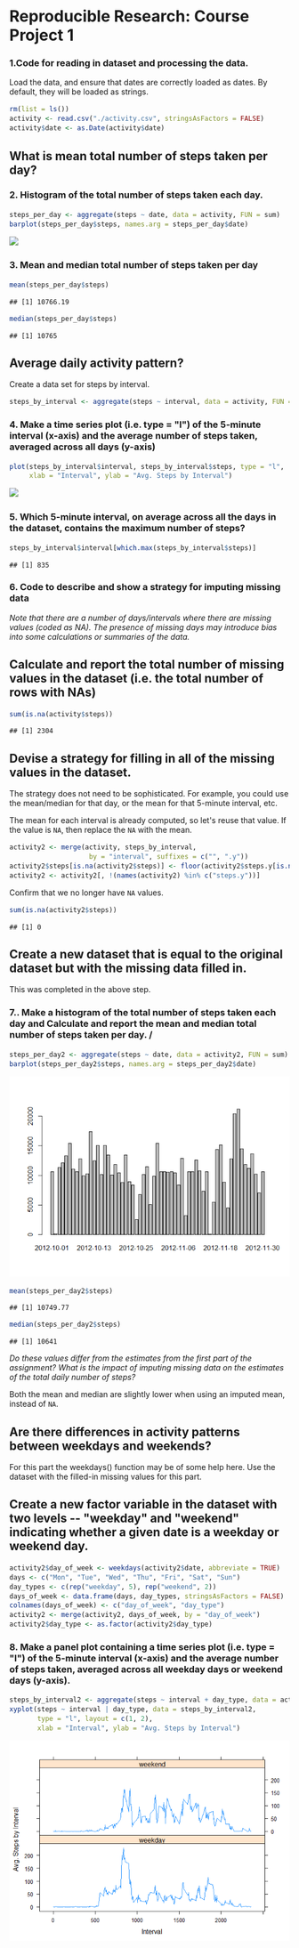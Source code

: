# Reproducible Research: Course Project 1



### 1.Code for reading in dataset and processing the data. 

Load the data, and ensure that dates are correctly loaded as dates. By default, they will be loaded as strings.


```r
rm(list = ls())
activity <- read.csv("./activity.csv", stringsAsFactors = FALSE)
activity$date <- as.Date(activity$date)
```

## What is mean total number of steps taken per day?

### 2. Histogram of the total number of steps taken each day.


```r
steps_per_day <- aggregate(steps ~ date, data = activity, FUN = sum)
barplot(steps_per_day$steps, names.arg = steps_per_day$date)
```

![](PA1_template_files/figure-html/unnamed-chunk-2-1.png?raw=true)<!-- -->

### 3. Mean and median total number of steps taken per day


```r
mean(steps_per_day$steps)
```

```
## [1] 10766.19
```

```r
median(steps_per_day$steps)
```

```
## [1] 10765
```

## Average daily activity pattern?

Create a data set for steps by interval.


```r
steps_by_interval <- aggregate(steps ~ interval, data = activity, FUN = mean)
```

### 4. Make a time series plot (i.e. type = "l") of the 5-minute interval (x-axis) and the average number of steps taken, averaged across all days (y-axis)


```r
plot(steps_by_interval$interval, steps_by_interval$steps, type = "l", 
     xlab = "Interval", ylab = "Avg. Steps by Interval")
```

![](PA1_template_files/figure-html/unnamed-chunk-5-1.png)<!-- -->

### 5. Which 5-minute interval, on average across all the days in the dataset, contains the maximum number of steps?


```r
steps_by_interval$interval[which.max(steps_by_interval$steps)]
```

```
## [1] 835
```

### 6. Code to describe and show a strategy for imputing missing data

*Note that there are a number of days/intervals where there are missing values (coded as NA). The presence of missing days may introduce bias into some calculations or summaries of the data.*

## Calculate and report the total number of missing values in the dataset (i.e. the total number of rows with NAs)


```r
sum(is.na(activity$steps))
```

```
## [1] 2304
```

## Devise a strategy for filling in all of the missing values in the dataset. 

The strategy does not need to be sophisticated. For example, you could use the mean/median for that day, or the mean for that 5-minute interval, etc.

The mean for each interval is already computed, so let's reuse that value. If the value is `NA`, then replace the `NA` with the mean.


```r
activity2 <- merge(activity, steps_by_interval, 
                    by = "interval", suffixes = c("", ".y"))
activity2$steps[is.na(activity2$steps)] <- floor(activity2$steps.y[is.na(activity2$steps)])
activity2 <- activity2[, !(names(activity2) %in% c("steps.y"))]
```

Confirm that we no longer have `NA` values.


```r
sum(is.na(activity2$steps))
```

```
## [1] 0
```

## Create a new dataset that is equal to the original dataset but with the missing data filled in.

This was completed in the above step.

### 7.. Make a histogram of the total number of steps taken each day and Calculate and report the mean and median total number of steps taken per day. /


```r
steps_per_day2 <- aggregate(steps ~ date, data = activity2, FUN = sum)
barplot(steps_per_day2$steps, names.arg = steps_per_day2$date)
```

![](https://github.com/Ansola/RepData_PeerAssessment1/blob/master/unnamed-chunk-10-1.png?raw=true)<!-- -->

```r
mean(steps_per_day2$steps)
```

```
## [1] 10749.77
```

```r
median(steps_per_day2$steps)
```

```
## [1] 10641
```

*Do these values differ from the estimates from the first part of the assignment? What is the impact of imputing missing data on the estimates of the total daily number of steps?*

Both the mean and median are slightly lower when using an imputed mean, instead of `NA`.

## Are there differences in activity patterns between weekdays and weekends?

For this part the weekdays() function may be of some help here. Use the dataset with the filled-in missing values for this part.

##  Create a new factor variable in the dataset with two levels -- "weekday" and "weekend" indicating whether a given date is a weekday or weekend day.


```r
activity2$day_of_week <- weekdays(activity2$date, abbreviate = TRUE)
days <- c("Mon", "Tue", "Wed", "Thu", "Fri", "Sat", "Sun")
day_types <- c(rep("weekday", 5), rep("weekend", 2))
days_of_week <- data.frame(days, day_types, stringsAsFactors = FALSE)
colnames(days_of_week) <- c("day_of_week", "day_type")
activity2 <- merge(activity2, days_of_week, by = "day_of_week")
activity2$day_type <- as.factor(activity2$day_type)
```

### 8. Make a panel plot containing a time series plot (i.e. type = "l") of the 5-minute interval (x-axis) and the average number of steps taken, averaged across all weekday days or weekend days (y-axis).


```r
steps_by_interval2 <- aggregate(steps ~ interval + day_type, data = activity2, mean)
xyplot(steps ~ interval | day_type, data = steps_by_interval2,
       type = "l", layout = c(1, 2),
       xlab = "Interval", ylab = "Avg. Steps by Interval")
```

![](https://github.com/Ansola/RepData_PeerAssessment1/blob/master/unnamed-chunk-12-1.png?raw=true)<!-- -->

